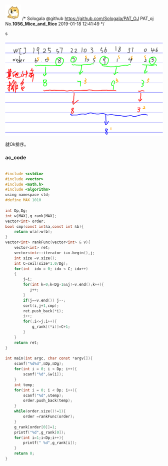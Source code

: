 ![](https://github.com/Sologala/SomeThings/blob/master/face.jpg?raw=true)
/*
    Sologala   @github    https://github.com/Sologala/PAT_OJ
    PAT_oj No.**1056_Mice_and_Rice**
    2019-01-18 12:41:49
*/



s

![](https://github.com/Sologala/PAT_OJ/blob/master/1056_Mice_and_Rice/1056_Mice_and_Rice.assets/0.png?raw=true)

就Ok排序。


### **ac_code**
```c

#include <cstdio>
#include <vector>
#include <math.h>
#include <algorithm>
using namespace std;
#define MAX 1010

int Dp,Dg;
int w[MAX],g_rank[MAX];
vector<int> order;
bool cmp(const int&a,const int &b){
    return w[a]>w[b];
}
vector<int> rankFunc(vector<int> & v){
    vector<int> ret;
    vector<int>::iterator i=v.begin(),j;
    int size =v.size();
    int C=ceil(size*1.0/Dg);
    for(int  idx = 0; idx < C; idx++)
    {
        j=i;
        for(int k=0;k<Dg-1&&j!=v.end();k++){
           j++;
        }
        if(j==v.end()) j--;
        sort(i,j+1,cmp);
        ret.push_back(*i);
        i++;
        for(;i<=j;i++){
            g_rank[(*i)]=C+1;
        }
    }
    return ret;
}

int main(int argc, char const *argv[]){
    scanf("%d%d",&Dp,&Dg);
    for(int i = 0; i < Dp; i++){ 
        scanf("%d",&w[i]);
    }
    int temp;
    for(int i = 0; i < Dp; i++){ 
        scanf("%d",&temp);
        order.push_back(temp);
    }
    while(order.size()!=1){
        order =rankFunc(order);
    }
    g_rank[order[0]]=1;
    printf("%d",g_rank[0]);
    for(int i=1;i<Dp;i++){
        printf(" %d",g_rank[i]);
    }
    return 0;
}
```
